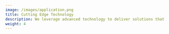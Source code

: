 ```yaml
---
image: /images/application.png
title: Cutting Edge Technology
description: We leverage advanced technology to deliver solutions that exceed expectations.
weight: 4
---
```

